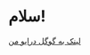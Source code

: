 <!DOCTYPE html>
<html lang="fa">
<head>
  <meta charset="UTF-8">
  <title>صفحه من</title>
</head>
<body>
  <h1>سلام!</h1>
  <p><a href="https://drive.google.com/drive/folders/1pDY2q77tMlnrxIu9bVqm5xIiykpJult9" target="_blank">لینک به گوگل درایو من</a></p>
</body>
</html>
